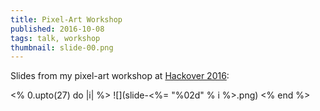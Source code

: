 ```yaml
---
title: Pixel-Art Workshop
published: 2016-10-08
tags: talk, workshop
thumbnail: slide-00.png
---
```


Slides from my pixel-art workshop at [Hackover 2016](https://hackover.de):

<% 0.upto(27) do |i| %>
![](slide-<%= "%02d" % i %>.png)
<% end %>
